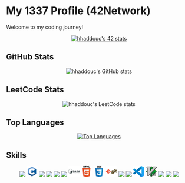 # My 1337 Profile (42Network)

Welcome to my coding journey!

<div align="center">
  <a href="https://github.com/oakoudad/badge42">
    <img src="https://badge.mediaplus.ma/greenbinary/hhaddouc" alt="hhaddouc's 42 stats">
  </a>
</div>

## GitHub Stats

<p align="center">
  <img src="https://github-readme-stats.vercel.app/api?username=GowthertG&show_icons=true&theme=gruvbox" alt="hhaddouc's GitHub stats" />
</p>


## LeetCode Stats

<p align="center">
  <img src="https://leetcard.jacoblin.cool/gowther777" alt="hhaddouc's LeetCode stats" />
</p>

## Top Languages

<p align="center">
  <a href="https://github.com/anuraghazra/github-readme-stats">
    <img src="https://github-readme-stats.vercel.app/api/top-langs/?username=GowthertG&layout=compact&theme=gruvbox" alt="Top Languages" />
  </a>
</p>

## Skills

<p align="center">
  <!-- Existing skills... -->
  <img height="30" src="https://user-images.githubusercontent.com/42747200/46140125-da084900-c26d-11e8-8ea7-c45ae6306309.png"> <!-- C++ (Updated) -->
  <img height="30" src="https://raw.githubusercontent.com/github/explore/f3e22f0dca2be955676bc70d6214b95b13354ee8/topics/c/c.png"> <!-- C -->
  <img height="30" src="https://www.datocms-assets.com/48401/1627663113-learn-typescript.png?fit=max&fm=webp&w=900"> <!-- TypeScript -->
  <img height="30" src="https://upload.wikimedia.org/wikipedia/commons/6/6a/JavaScript-logo.png"> <!-- JavaScript (Updated) -->
  <img height="30" src="https://upload.wikimedia.org/wikipedia/commons/d/d5/Tailwind_CSS_Logo.svg"> <!-- Tailwind CSS -->
  <img height="30" src="https://upload.wikimedia.org/wikipedia/commons/thumb/c/cf/Lua-Logo.svg/600px-Lua-Logo.svg.png">
  <img height="30" src="https://raw.githubusercontent.com/github/explore/80688e429a7d4ef2fca1e82350fe8e3517d3494d/topics/bash/bash.png">
  <img height="30" src="https://raw.githubusercontent.com/github/explore/80688e429a7d4ef2fca1e82350fe8e3517d3494d/topics/html/html.png">
  <img height="30" src="https://raw.githubusercontent.com/github/explore/80688e429a7d4ef2fca1e82350fe8e3517d3494d/topics/css/css.png">
  <img height="30" src="https://raw.githubusercontent.com/github/explore/80688e429a7d4ef2fca1e82350fe8e3517d3494d/topics/git/git.png">
  <img height="30" src="https://miro.medium.com/v2/resize:fit:800/format:webp/1*KWeXamv1oqIvzKLlPhn-rA.png"> <!-- Docker (Updated) -->
  <img height="30" src="https://i0.wp.com/codeblog.dotsandbrackets.com/wp-content/uploads/2016/10/compose-logo.jpg?resize=622%2C678&ssl=1"> <!-- Docker Compose -->
  <img height="30" src="https://raw.githubusercontent.com/github/explore/80688e429a7d4ef2fca1e82350fe8e3517d3494d/topics/visual-studio-code/visual-studio-code.png">
  <img height="30" src="https://raw.githubusercontent.com/github/explore/80688e429a7d4ef2fca1e82350fe8e3517d3494d/topics/vim/vim.png">
  <img height="30" src="https://upload.wikimedia.org/wikipedia/commons/c/c3/Python-logo-notext.svg">
  <img height="30" src="https://1000logos.net/wp-content/uploads/2020/08/Django-Logo.png">
  <img height="30" src="https://w7.pngwing.com/pngs/441/460/png-transparent-postgresql-plain-wordmark-logo-icon-thumbnail.png">
</p>
